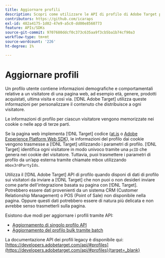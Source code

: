 ```yaml
---
title: Aggiornare profili
description: Scopri come utilizzare le API di profilo di Adobe Target per inviare dati dei visitatori a [!DNL Target].
contributors: https://github.com/icaraps
exl-id: 482a4175-1d02-47e9-a5c0-dd00e8560773
feature: APIs/SDKs
source-git-commit: 9707680ddcf0c373c635aa9f3cb5ba1b74cf90a3
workflow-type: tm+mt
source-wordcount: '226'
ht-degree: 1%

---
```


# Aggiornare profili

Un profilo utente contiene informazioni demografiche e comportamentali relative a un visitatore di una pagina web, ad esempio età, genere, prodotti acquistati, ultima visita e così via. [!DNL Adobe Target] utilizza queste informazioni per personalizzare il contenuto che distribuisce a ogni visitatore.

Le informazioni di profilo per ciascun visitatore vengono memorizzate nei cookie o nelle app di terze parti.

Se la pagina web implementa [!DNL Target] codice ([at.js](/help/dev/implement/client-side/atjs/how-atjs-works/overview.md) o [Adobe Experience Platform Web SDK](/help/dev/implement/client-side/aep-web-sdk.md)), le informazioni del profilo dai cookie vengono trasmesse a [!DNL Target] utilizzando i parametri di profilo. [!DNL Target] identifica ogni visitatore in modo univoco tramite una `pcID` che genera nei cookie del visitatore. Tuttavia, puoi trasmettere i parametri di profilo da un’app esterna tramite chiamate mbox utilizzando `mbox3rdPartyIds`.

Utilizza il [!DNL Adobe Target] API di profilo quando disponi di dati di profilo sui visitatori da inviare a [!DNL Target] che non puoi o non desideri inviare come parte dell&#39;integrazione basata su pagina con [!DNL Target]. Potrebbero essere dati provenienti da un sistema CRM (Customer Relationship Management) o POS (Point of Sale) non disponibile nella pagina. Oppure questi dati potrebbero essere di natura più delicata e non avrebbe senso trasmetterli sulla pagina.

Esistono due modi per aggiornare i profili tramite API:

* [Aggiornamento di singolo profilo API](/help/dev/administer/profile-api/profile-single-api.md)
* [Aggiornamento del profilo bulk tramite batch](/help/dev/administer/profile-api/profile-bulk-api.md)

La documentazione API dei profili legacy è disponibile qui: [https://developers.adobetarget.com/api/#profiles](https://developers.adobetarget.com/api/#profiles){target=_blank}

